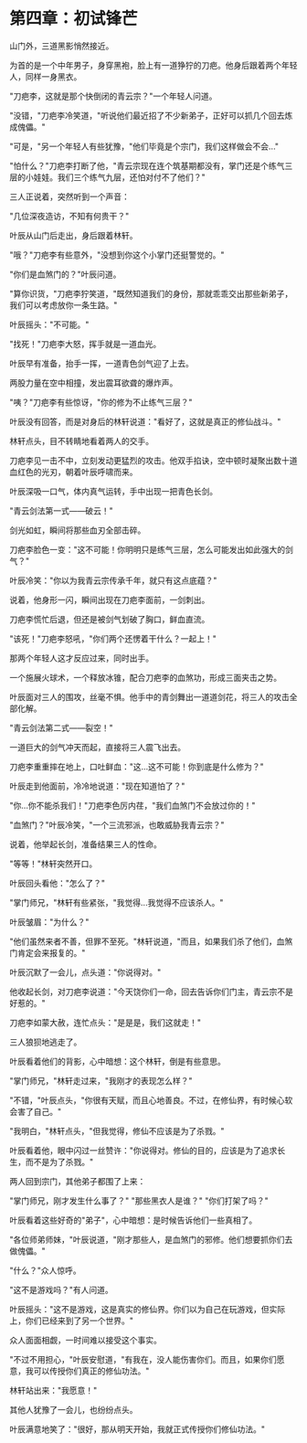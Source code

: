 # 第四章：初试锋芒

山门外，三道黑影悄然接近。

为首的是一个中年男子，身穿黑袍，脸上有一道狰狞的刀疤。他身后跟着两个年轻人，同样一身黑衣。

"刀疤李，这就是那个快倒闭的青云宗？"一个年轻人问道。

"没错，"刀疤李冷笑道，"听说他们最近招了不少新弟子，正好可以抓几个回去炼成傀儡。"

"可是，"另一个年轻人有些犹豫，"他们毕竟是个宗门，我们这样做会不会..."

"怕什么？"刀疤李打断了他，"青云宗现在连个筑基期都没有，掌门还是个练气三层的小娃娃。我们三个练气九层，还怕对付不了他们？"

三人正说着，突然听到一个声音：

"几位深夜造访，不知有何贵干？"

叶辰从山门后走出，身后跟着林轩。

"哦？"刀疤李有些意外，"没想到你这个小掌门还挺警觉的。"

"你们是血煞门的？"叶辰问道。

"算你识货，"刀疤李狞笑道，"既然知道我们的身份，那就乖乖交出那些新弟子，我们可以考虑放你一条生路。"

叶辰摇头："不可能。"

"找死！"刀疤李大怒，挥手就是一道血光。

叶辰早有准备，抬手一挥，一道青色剑气迎了上去。

两股力量在空中相撞，发出震耳欲聋的爆炸声。

"咦？"刀疤李有些惊讶，"你的修为不止练气三层？"

叶辰没有回答，而是对身后的林轩说道："看好了，这就是真正的修仙战斗。"

林轩点头，目不转睛地看着两人的交手。

刀疤李见一击不中，立刻发动更猛烈的攻击。他双手掐诀，空中顿时凝聚出数十道血红色的光刃，朝着叶辰呼啸而来。

叶辰深吸一口气，体内真气运转，手中出现一把青色长剑。

"青云剑法第一式——破云！"

剑光如虹，瞬间将那些血刃全部击碎。

刀疤李脸色一变："这不可能！你明明只是练气三层，怎么可能发出如此强大的剑气？"

叶辰冷笑："你以为我青云宗传承千年，就只有这点底蕴？"

说着，他身形一闪，瞬间出现在刀疤李面前，一剑刺出。

刀疤李慌忙后退，但还是被剑气划破了胸口，鲜血直流。

"该死！"刀疤李怒吼，"你们两个还愣着干什么？一起上！"

那两个年轻人这才反应过来，同时出手。

一个施展火球术，一个释放冰锥，配合刀疤李的血煞功，形成三面夹击之势。

叶辰面对三人的围攻，丝毫不惧。他手中的青剑舞出一道道剑花，将三人的攻击全部化解。

"青云剑法第二式——裂空！"

一道巨大的剑气冲天而起，直接将三人震飞出去。

刀疤李重重摔在地上，口吐鲜血："这...这不可能！你到底是什么修为？"

叶辰走到他面前，冷冷地说道："现在知道怕了？"

"你...你不能杀我们！"刀疤李色厉内荏，"我们血煞门不会放过你的！"

"血煞门？"叶辰冷笑，"一个三流邪派，也敢威胁我青云宗？"

说着，他举起长剑，准备结果三人的性命。

"等等！"林轩突然开口。

叶辰回头看他："怎么了？"

"掌门师兄，"林轩有些紧张，"我觉得...我觉得不应该杀人。"

叶辰皱眉："为什么？"

"他们虽然来者不善，但罪不至死。"林轩说道，"而且，如果我们杀了他们，血煞门肯定会来报复的。"

叶辰沉默了一会儿，点头道："你说得对。"

他收起长剑，对刀疤李说道："今天饶你们一命，回去告诉你们门主，青云宗不是好惹的。"

刀疤李如蒙大赦，连忙点头："是是是，我们这就走！"

三人狼狈地逃走了。

叶辰看着他们的背影，心中暗想：这个林轩，倒是有些意思。

"掌门师兄，"林轩走过来，"我刚才的表现怎么样？"

"不错，"叶辰点头，"你很有天赋，而且心地善良。不过，在修仙界，有时候心软会害了自己。"

"我明白，"林轩点头，"但我觉得，修仙不应该是为了杀戮。"

叶辰看着他，眼中闪过一丝赞许："你说得对。修仙的目的，应该是为了追求长生，而不是为了杀戮。"

两人回到宗门，其他弟子都围了上来：

"掌门师兄，刚才发生什么事了？"
"那些黑衣人是谁？"
"你们打架了吗？"

叶辰看着这些好奇的"弟子"，心中暗想：是时候告诉他们一些真相了。

"各位师弟师妹，"叶辰说道，"刚才那些人，是血煞门的邪修。他们想要抓你们去做傀儡。"

"什么？"众人惊呼。

"这不是游戏吗？"有人问道。

叶辰摇头："这不是游戏，这是真实的修仙界。你们以为自己在玩游戏，但实际上，你们已经来到了另一个世界。"

众人面面相觑，一时间难以接受这个事实。

"不过不用担心，"叶辰安慰道，"有我在，没人能伤害你们。而且，如果你们愿意，我可以传授你们真正的修仙功法。"

林轩站出来："我愿意！"

其他人犹豫了一会儿，也纷纷点头。

叶辰满意地笑了："很好，那从明天开始，我就正式传授你们修仙功法。"
